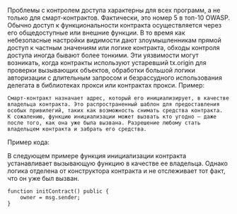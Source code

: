 Проблемы с контролем доступа характерны для всех программ, а не только для смарт-контрактов. Фактически, это номер 5 в топ-10 OWASP. Обычно доступ к функциональности контракта осуществляется через его общедоступные или внешние функции. В то время как небезопасные настройки видимости дают злоумышленникам прямой доступ к частным значениям или логике контракта, обходы контроля доступа иногда бывают более тонкими. Эти уязвимости могут возникать, когда контракты используют устаревший tx.origin для проверки вызывающих объектов, обработки большой логики авторизации с длительным запросом и безрассудного использования делегата в библиотеках прокси или контрактах прокси. 
Пример:

    Смарт-контракт назначает адрес, который его инициализирует, в качестве владельца контракта. Это распространенный шаблон для предоставления особых привилегий, таких как возможность снимать средства контракта.
    К сожалению, функцию инициализации может вызвать кто угодно — даже после того, как она уже была вызвана. Разрешение любому стать владельцем контракта и забрать его средства.

Пример кода:

В следующем примере функция инициализации контракта устанавливает вызывающую функцию в качестве ее владельца. Однако логика отделена от конструктора контракта и не отслеживает тот факт, что он уже был вызван. 
```
function initContract() public {
	owner = msg.sender;
}
```